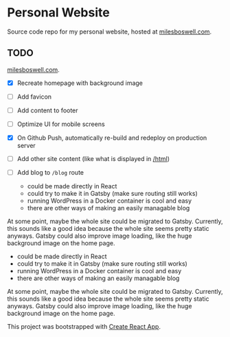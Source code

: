 # Personal Website
Source code repo for my personal website, hosted at
[milesboswell.com](https://milesboswell.com).

## TODO
[milesboswell.com](https://milesboswell.com).

- [x] Recreate homepage with background image
- [ ] Add favicon
- [ ] Add content to footer
- [ ] Optimize UI for mobile screens
- [x] On Github Push, automatically re-build and redeploy on production server
- [ ] Add other site content (like what is displayed in
      [/html](https://milesboswell.com/html))
- [ ] Add blog to `/blog` route

  - could be made directly in React
  - could try to make it in Gatsby (make sure routing still works)
  - running WordPress in a Docker container is cool and easy
  - there are other ways of making an easily managable blog

At some point, maybe the whole site could be migrated to Gatsby. Currently, this
sounds like a good idea because the whole site seems pretty static anyways.
Gatsby could also improve image loading, like the huge background image on the
home page.
  - could be made directly in React
  - could try to make it in Gatsby (make sure routing still works)
  - running WordPress in a Docker container is cool and easy
  - there are other ways of making an easily managable blog

At some point, maybe the whole site could be migrated to Gatsby. Currently, this
sounds like a good idea because the whole site seems pretty static anyways.
Gatsby could also improve image loading, like the huge background image on the
home page.

This project was bootstrapped with
[Create React App](https://github.com/facebook/create-react-app).
